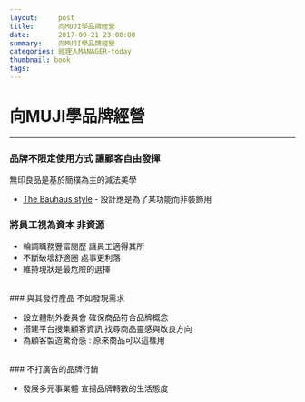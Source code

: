 ```yaml
---
layout:     post
title:      向MUJI學品牌經營
date:       2017-09-21 23:00:00
summary:    向MUJI學品牌經營
categories: 經理人MANAGER-today
thumbnail: book
tags:
---
```


# 向MUJI學品牌經營

---

### 品牌不限定使用方式 讓顧客自由發揮

無印良品是基於簡樸為主的減法美學

- [The Bauhaus style](https://www.jp-agency.com/single-post/2017/06/19/%E4%BD%95%E8%AC%82%E3%80%8CBauhaus%E3%80%8D%E9%A2%A8%E6%A0%BC%EF%BC%9FLess-is-more) - 設計應是為了某功能而非裝飾用


### 將員工視為資本 非資源

- 輪調職務豐富閱歷 讓員工適得其所
- 不斷破壞舒適圈 處事更利落
- 維持現狀是最危險的選擇

<br>
### 與其發行產品 不如發現需求

- 設立體制外委員會 確保商品符合品牌概念
- 搭建平台搜集顧客資訊 找尋商品靈感與改良方向
- 為顧客製造驚奇感 : 原來商品可以這樣用

<br>
### 不打廣告的品牌行銷

- 發展多元事業體 宣揚品牌轉數的生活態度

